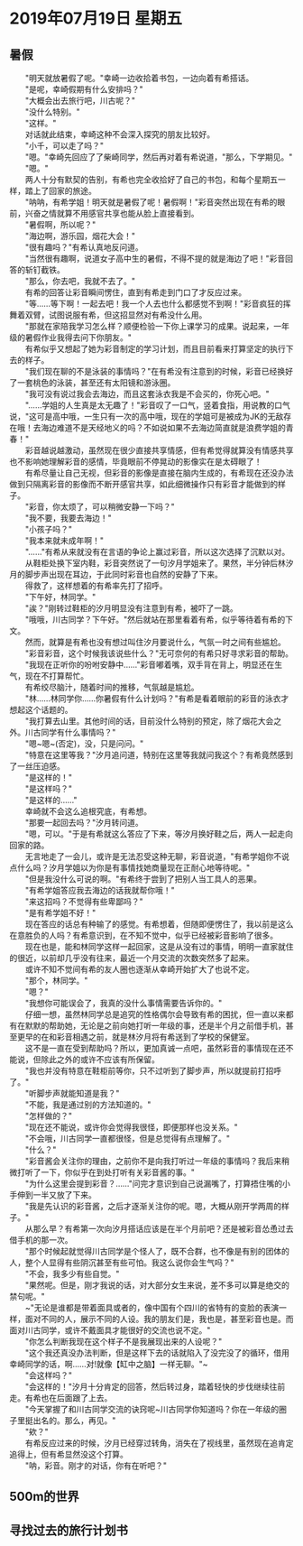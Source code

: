 # 2019年07月19日 星期五

## 暑假

&emsp;&emsp;"明天就放暑假了呢。"幸崎一边收拾着书包，一边向着有希搭话。  
&emsp;&emsp;"是呢，幸崎假期有什么安排吗？"  
&emsp;&emsp;"大概会出去旅行吧，川古呢？"  
&emsp;&emsp;"没什么特别。"  
&emsp;&emsp;"这样。"  
&emsp;&emsp;对话就此结束，幸崎这种不会深入探究的朋友比较好。  
&emsp;&emsp;"小千，可以走了吗？"  
&emsp;&emsp;"嗯。"幸崎先回应了了柴崎同学，然后再对着有希说道，"那么，下学期见。"  
&emsp;&emsp;"嗯。"  
&emsp;&emsp;两人十分有默契的告别，有希也完全收拾好了自己的书包，和每个星期五一样，踏上了回家的旅途。  
&emsp;&emsp;"呐呐，有希学姐！明天就是暑假了呢！暑假啊！"彩音突然出现在有希的眼前，兴奋之情就算不用感官共享也能从脸上直接看到。  
&emsp;&emsp;"暑假啊，所以呢？"  
&emsp;&emsp;"海边啊，游乐园，烟花大会！"  
&emsp;&emsp;"很有趣吗？"有希认真地反问道。  
&emsp;&emsp;"当然很有趣啊，说道女子高中生的暑假，不得不提的就是海边了吧！"彩音回答的斩钉截铁。  
&emsp;&emsp;"那么，你去吧，我就不去了。"  
&emsp;&emsp;有希的回答让彩音瞬间愣住，直到有希走到门口了才反应过来。  
&emsp;&emsp;"等……等下啊！一起去吧！我一个人去也什么都感觉不到啊！"彩音疯狂的挥舞着双臂，试图说服有希，但这招显然对有希没什么用。  
&emsp;&emsp;"那就在家陪我学习怎么样？顺便检验一下你上课学习的成果。说起来，一年级的暑假作业我得去问下你朋友。"  
&emsp;&emsp;有希似乎又想起了她为彩音制定的学习计划，而且目前看来打算坚定的执行下去的样子。  
&emsp;&emsp;"我们现在聊的不是泳装的事情吗？"在有希没有注意到的时候，彩音已经换好了一套桃色的泳装，甚至还有太阳镜和游泳圈。  
&emsp;&emsp;"我可没有说过我会去海边，而且这套泳衣我是不会买的，你死心吧。"  
&emsp;&emsp;"……学姐的人生真是太无趣了！"彩音叹了一口气，竖着食指，用说教的口气说，"这可是高中哦，一生只有一次的高中哦，现在的学姐可是被成为JK的无敌存在哦！去海边难道不是天经地义的吗？不如说如果不去海边简直就是浪费学姐的青春！"  
&emsp;&emsp;彩音越说越激动，虽然现在很少直接共享情感，但有希觉得就算没有情感共享也不影响她理解彩音的感情，毕竟眼前不停晃动的影像实在是太碍眼了！  
&emsp;&emsp;有希尽量让自己无视，但彩音的影像是直接在脑内生成的，有希现在还没办法做到只隔离彩音的影像而不断开感官共享，如此细微操作只有彩音才能做到的样子。  
&emsp;&emsp;"彩音，你太烦了，可以稍微安静一下吗？"  
&emsp;&emsp;"我不要，我要去海边！"  
&emsp;&emsp;"小孩子吗？"  
&emsp;&emsp;"我本来就未成年啊！"  
&emsp;&emsp;"……"有希从来就没有在言语的争论上赢过彩音，所以这次选择了沉默以对。  
&emsp;&emsp;从鞋柜处换下室内鞋，彩音突然说了一句汐月学姐来了。果然，半分钟后林汐月的脚步声出现在耳边，于此同时彩音也自然的安静了下来。  
&emsp;&emsp;得救了，这样想着的有希率先打了招呼。  
&emsp;&emsp;"下午好，林同学。"  
&emsp;&emsp;"誒？"刚转过鞋柜的汐月明显没有注意到有希，被吓了一跳。  
&emsp;&emsp;"哦哦，川古同学？下午好。"然后就站在那里看着有希，似乎等待着有希的下文。  
&emsp;&emsp;然而，就算是有希也没有想过叫住汐月要说什么，气氛一时之间有些尴尬。  
&emsp;&emsp;"彩音彩音，这个时候我该说些什么？"无可奈何的有希只好寻求彩音的帮助。  
&emsp;&emsp;"我现在正听你的吩咐安静中……"彩音嘟着嘴，双手背在背上，明显还在生气，现在不打算帮忙。  
&emsp;&emsp;有希绞尽脑汁，随着时间的推移，气氛越是尴尬。  
&emsp;&emsp;"林……林同学你……你暑假有什么计划吗？"有希是看着眼前的彩音的泳衣才想起这个话题的。  
&emsp;&emsp;"我打算去山里。其他时间的话，目前没什么特别的预定，除了烟花大会之外。川古同学有什么事情吗？"  
&emsp;&emsp;"嗯~嗯~(否定)，没，只是问问。"  
&emsp;&emsp;"特意在这里等我？"汐月追问道，特别在这里等我就问我这个？有希竟然感到了一丝压迫感。  
&emsp;&emsp;"是这样的！"  
&emsp;&emsp;"是这样吗？"  
&emsp;&emsp;"是这样的……"  
&emsp;&emsp;幸崎就不会这么追根究底，有希想。  
&emsp;&emsp;"那要一起回去吗？"汐月转问道。  
&emsp;&emsp;"嗯，可以。"于是有希就这么答应了下来，等汐月换好鞋之后，两人一起走向回家的路。  
&emsp;&emsp;无言地走了一会儿，或许是无法忍受这种无聊，彩音说道，"有希学姐你不说点什么吗？汐月学姐以为你是有事情找她商量现在正耐心地等待呢。"  
&emsp;&emsp;"但是我没什么可说的啊。"有希终于尝到了把别人当工具人的恶果。  
&emsp;&emsp;"有希学姐答应我去海边的话我就帮你哦！"  
&emsp;&emsp;"来这招吗？不觉得有些卑鄙吗？"  
&emsp;&emsp;"是有希学姐不好！"  
&emsp;&emsp;现在答应的话总有种输了的感觉。有希想着，但随即便愣住了，我以前是这么在意胜负的人吗？有希意识到，在不知不觉中，似乎已经被彩音影响了很多。  
&emsp;&emsp;现在也是，能和林同学这样一起回家，这是从没有过的事情，明明一直家就住的很近，以前却几乎没有往来，最近一个月交流的次数突然多了起来。  
&emsp;&emsp;或许不知不觉间有希的友人圈也逐渐从幸崎开始扩大了也说不定。  
&emsp;&emsp;"那个，林同学。"  
&emsp;&emsp;"嗯？"  
&emsp;&emsp;"我想你可能误会了，我真的没什么事情需要告诉你的。"  
&emsp;&emsp;仔细一想，虽然林同学总是追究的性格偶尔会导致有希的困扰，但一直以来都有在默默的帮助她，无论是之前向她打听一年级的事，还是半个月之前借手机，甚至更早的在和彩音相遇之前，就是林汐月将有希送到了学校的保健室。  
&emsp;&emsp;这不是一直在受到帮助吗？所以，更加真诚一点吧，虽然彩音的事情现在还不能说，但除此之外的或许不应该有所保留。  
&emsp;&emsp;"我也并没有特意在鞋柜前等你，只不过听到了脚步声，所以就提前打招呼了。"  
&emsp;&emsp;"听脚步声就能知道是我？"  
&emsp;&emsp;"不能，我是通过别的方法知道的。"  
&emsp;&emsp;"怎样做的？"  
&emsp;&emsp;"现在还不能说，或许你会觉得我很怪，即便那样也没关系。"  
&emsp;&emsp;"不会哦，川古同学一直都很怪，但是总觉得有点理解了。"  
&emsp;&emsp;"什么？"  
&emsp;&emsp;"彩音酱会关注你的理由，之前你不是向我打听过一年级的事情吗？我后来稍微打听了一下，你似乎在到处打听有关彩音酱的事。"  
&emsp;&emsp;"为什么这里会提到彩音？……"问完才意识到自己说漏嘴了，打算捂住嘴的小手伸到一半又放了下来。  
&emsp;&emsp;"我是先认识的彩音酱，之后才逐渐关注你的呢。嗯，大概从刚开学两周的样子。"  
&emsp;&emsp;从那么早？有希第一次向汐月搭话应该是在半个月前吧？还是被彩音怂恿过去借手机的那一次。  
&emsp;&emsp;"那个时候起就觉得川古同学是个怪人了，既不合群，也不像是有别的团体的人，整个人显得有些阴沉甚至有些可怕。我这么说你会生气吗？"  
&emsp;&emsp;"不会，我多少有些自觉。"  
&emsp;&emsp;"果然呢。但是，刚才我说的话，对大部分女生来说，差不多可以算是绝交的禁句呢。"  
&emsp;&emsp;~"无论是谁都是带着面具或者的，像中国有个四川的省特有的变脸的表演一样，面对不同的人，展示不同的人设。我的朋友们是，我也是，甚至彩音也是。而面对川古同学，或许不戴面具才能很好的交流也说不定。"  
&emsp;&emsp;"你怎么判断我现在这个样子不是我展现出来的人设呢？"  
&emsp;&emsp;"这个我还真没办法判断，但是这样下去的话就陷入了没完没了的循环，借用幸崎同学的话，啊……对!就像【缸中之脑】一样无聊。"~  
&emsp;&emsp;"会这样吗？"  
&emsp;&emsp;"会这样的！"汐月十分肯定的回答，然后转过身，踏着轻快的步伐继续往前走。有希也在后面跟了上去。  
&emsp;&emsp;"今天掌握了和川古同学交流的诀窍呢~川古同学你知道吗？你在一年级的圈子里挺出名的。那么，再见。"  
&emsp;&emsp;"欸？"  
&emsp;&emsp;有希反应过来的时候，汐月已经穿过转角，消失在了视线里，虽然现在追肯定追得上，但有希显然没这个打算。  
&emsp;&emsp;"呐，彩音。刚才的对话，你有在听吧？"  
    
##  500m的世界  
  
  
## 寻找过去的旅行计划书
